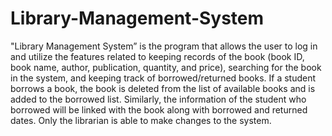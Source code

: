 # Library-Management-System
"Library Management System” is the program that allows the user to log in and utilize the features related to keeping records of the book (book ID, book name,  author, publication, quantity, and price), searching for the book in the system, and keeping track of borrowed/returned books. If a student borrows a book, the book is deleted from the list of available books and is added to the borrowed list. Similarly, the information of the student who borrowed will be linked with the book along with borrowed and returned dates. Only the librarian is able to make changes to the system.
